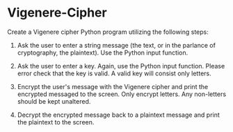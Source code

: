 # Vigenere-Cipher

Create a Vigenere cipher Python program utilizing the following steps: 

1. Ask the user to enter a string message (the text, or in the parlance of cryptography, the plaintext). Use the Python input function. 

2. Ask the user to enter a key. Again, use the Python input function. Please error check that the key is valid. A valid key will consist only letters. 

3. Encrypt the user's message with the Vigenere cipher and print the encrypted messaged to the screen. Only encrypt letters. Any non-letters should be kept unaltered. 

4. Decrypt the encrypted message back to a plaintext message and print the plaintext to the screen.
